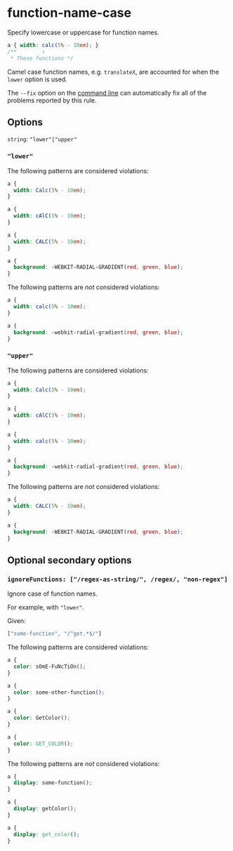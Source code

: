 # function-name-case

Specify lowercase or uppercase for function names.

```css
a { width: calc(5% - 10em); }
/**        ↑
 * These functions */
```

Camel case function names, e.g. `translateX`, are accounted for when the `lower` option is used.

The `--fix` option on the [command line](../../../docs/user-guide/cli.md#autofixing-errors) can automatically fix all of the problems reported by this rule.

## Options

`string`: `"lower"|"upper"`

### `"lower"`

The following patterns are considered violations:

```css
a {
  width: Calc(5% - 10em);
}
```

```css
a {
  width: cAlC(5% - 10em);
}
```

```css
a {
  width: CALC(5% - 10em);
}
```

```css
a {
  background: -WEBKIT-RADIAL-GRADIENT(red, green, blue);
}
```

The following patterns are *not* considered violations:

```css
a {
  width: calc(5% - 10em);
}
```

```css
a {
  background: -webkit-radial-gradient(red, green, blue);
}
```

### `"upper"`

The following patterns are considered violations:

```css
a {
  width: Calc(5% - 10em);
}
```

```css
a {
  width: cAlC(5% - 10em);
}
```

```css
a {
  width: calc(5% - 10em);
}
```

```css
a {
  background: -webkit-radial-gradient(red, green, blue);
}
```

The following patterns are *not* considered violations:

```css
a {
  width: CALC(5% - 10em);
}
```

```css
a {
  background: -WEBKIT-RADIAL-GRADIENT(red, green, blue);
}
```

## Optional secondary options

### `ignoreFunctions: ["/regex-as-string/", /regex/, "non-regex"]`

Ignore case of function names.

For example, with `"lower"`.

Given:

```js
["some-function", "/^get.*$/"]
```

The following patterns are considered violations:

```css
a {
  color: sOmE-FuNcTiOn();
}
```

```css
a {
  color: some-other-function();
}
```

```css
a {
  color: GetColor();
}
```

```css
a {
  color: GET_COLOR();
}
```

The following patterns are *not* considered violations:

```css
a {
  display: some-function();
}
```


```css
a {
  display: getColor();
}
```

```css
a {
  display: get_color();
}
```
